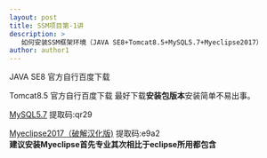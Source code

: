 ```yaml
---
layout: post
title: SSM项目第-1讲
description: >
   如何安装SSM框架环境（JAVA SE8+Tomcat8.5+MySQL5.7+Myeclipse2017）
author: author1
---
```


 
JAVA SE8 官方自行百度下载 


Tomcat8.5 官方自行百度下载
 最好下载**安装包版本**安装简单不易出事。


[MySQL5.7](https://pan.baidu.com/s/1Yd7x-VhcNpR2HLLr_G1Z6g) 提取码:qr29


[Myeclipse2017（破解汉化版)](链接:https://pan.baidu.com/s/17qCE70iw5Iyg0Nu1MYoUAQ) 提取码:e9a2  
**建议安装Myeclipse首先专业其次相比于eclipse所用都包含**
